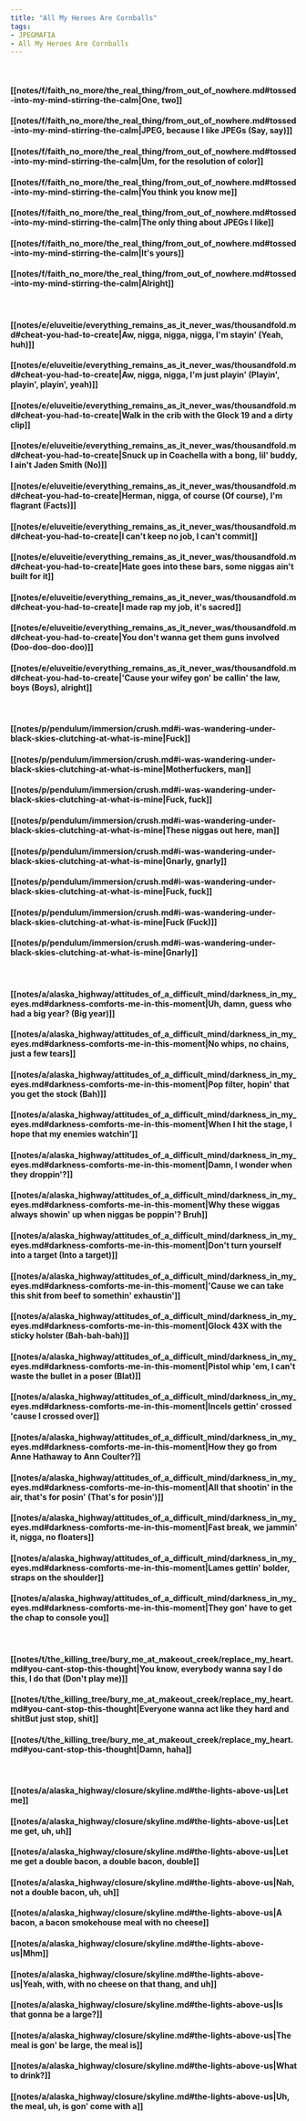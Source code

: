 ```yaml
---
title: "All My Heroes Are Cornballs"
tags:
- JPEGMAFIA
- All My Heroes Are Cornballs
---
```

&nbsp;
#### [[notes/f/faith_no_more/the_real_thing/from_out_of_nowhere.md#tossed-into-my-mind-stirring-the-calm|One, two]]
#### [[notes/f/faith_no_more/the_real_thing/from_out_of_nowhere.md#tossed-into-my-mind-stirring-the-calm|JPEG, because I like JPEGs (Say, say)]]
#### [[notes/f/faith_no_more/the_real_thing/from_out_of_nowhere.md#tossed-into-my-mind-stirring-the-calm|Um, for the resolution of color]]
#### [[notes/f/faith_no_more/the_real_thing/from_out_of_nowhere.md#tossed-into-my-mind-stirring-the-calm|You think you know me]]
#### [[notes/f/faith_no_more/the_real_thing/from_out_of_nowhere.md#tossed-into-my-mind-stirring-the-calm|The only thing about JPEGs I like]]
#### [[notes/f/faith_no_more/the_real_thing/from_out_of_nowhere.md#tossed-into-my-mind-stirring-the-calm|It's yours]]
#### [[notes/f/faith_no_more/the_real_thing/from_out_of_nowhere.md#tossed-into-my-mind-stirring-the-calm|Alright]]
&nbsp;
#### [[notes/e/eluveitie/everything_remains_as_it_never_was/thousandfold.md#cheat-you-had-to-create|Aw, nigga, nigga, nigga, I'm stayin' (Yeah, huh)]]
#### [[notes/e/eluveitie/everything_remains_as_it_never_was/thousandfold.md#cheat-you-had-to-create|Aw, nigga, nigga, I'm just playin' (Playin', playin', playin', yeah)]]
#### [[notes/e/eluveitie/everything_remains_as_it_never_was/thousandfold.md#cheat-you-had-to-create|Walk in the crib with the Glock 19 and a dirty clip]]
#### [[notes/e/eluveitie/everything_remains_as_it_never_was/thousandfold.md#cheat-you-had-to-create|Snuck up in Coachella with a bong, lil' buddy, I ain't Jaden Smith (No)]]
#### [[notes/e/eluveitie/everything_remains_as_it_never_was/thousandfold.md#cheat-you-had-to-create|Herman, nigga, of course (Of course), I'm flagrant (Facts)]]
#### [[notes/e/eluveitie/everything_remains_as_it_never_was/thousandfold.md#cheat-you-had-to-create|I can't keep no job, I can't commit]]
#### [[notes/e/eluveitie/everything_remains_as_it_never_was/thousandfold.md#cheat-you-had-to-create|Hate goes into these bars, some niggas ain't built for it]]
#### [[notes/e/eluveitie/everything_remains_as_it_never_was/thousandfold.md#cheat-you-had-to-create|I made rap my job, it's sacred]]
#### [[notes/e/eluveitie/everything_remains_as_it_never_was/thousandfold.md#cheat-you-had-to-create|You don't wanna get them guns involved (Doo-doo-doo-doo)]]
#### [[notes/e/eluveitie/everything_remains_as_it_never_was/thousandfold.md#cheat-you-had-to-create|'Cause your wifey gon' be callin' the law, boys (Boys), alright]]
&nbsp;
#### [[notes/p/pendulum/immersion/crush.md#i-was-wandering-under-black-skies-clutching-at-what-is-mine|Fuck]]
#### [[notes/p/pendulum/immersion/crush.md#i-was-wandering-under-black-skies-clutching-at-what-is-mine|Motherfuckers, man]]
#### [[notes/p/pendulum/immersion/crush.md#i-was-wandering-under-black-skies-clutching-at-what-is-mine|Fuck, fuck]]
#### [[notes/p/pendulum/immersion/crush.md#i-was-wandering-under-black-skies-clutching-at-what-is-mine|These niggas out here, man]]
#### [[notes/p/pendulum/immersion/crush.md#i-was-wandering-under-black-skies-clutching-at-what-is-mine|Gnarly, gnarly]]
#### [[notes/p/pendulum/immersion/crush.md#i-was-wandering-under-black-skies-clutching-at-what-is-mine|Fuck, fuck]]
#### [[notes/p/pendulum/immersion/crush.md#i-was-wandering-under-black-skies-clutching-at-what-is-mine|Fuck (Fuck)]]
#### [[notes/p/pendulum/immersion/crush.md#i-was-wandering-under-black-skies-clutching-at-what-is-mine|Gnarly]]
&nbsp;
#### [[notes/a/alaska_highway/attitudes_of_a_difficult_mind/darkness_in_my_eyes.md#darkness-comforts-me-in-this-moment|Uh, damn, guess who had a big year? (Big year)]]
#### [[notes/a/alaska_highway/attitudes_of_a_difficult_mind/darkness_in_my_eyes.md#darkness-comforts-me-in-this-moment|No whips, no chains, just a few tears]]
#### [[notes/a/alaska_highway/attitudes_of_a_difficult_mind/darkness_in_my_eyes.md#darkness-comforts-me-in-this-moment|Pop filter, hopin' that you get the stock (Bah)]]
#### [[notes/a/alaska_highway/attitudes_of_a_difficult_mind/darkness_in_my_eyes.md#darkness-comforts-me-in-this-moment|When I hit the stage, I hope that my enemies watchin']]
#### [[notes/a/alaska_highway/attitudes_of_a_difficult_mind/darkness_in_my_eyes.md#darkness-comforts-me-in-this-moment|Damn, I wonder when they droppin'?]]
#### [[notes/a/alaska_highway/attitudes_of_a_difficult_mind/darkness_in_my_eyes.md#darkness-comforts-me-in-this-moment|Why these wiggas always showin' up when niggas be poppin'? Bruh]]
#### [[notes/a/alaska_highway/attitudes_of_a_difficult_mind/darkness_in_my_eyes.md#darkness-comforts-me-in-this-moment|Don't turn yourself into a target (Into a target)]]
#### [[notes/a/alaska_highway/attitudes_of_a_difficult_mind/darkness_in_my_eyes.md#darkness-comforts-me-in-this-moment|'Cause we can take this shit from beef to somethin' exhaustin']]
#### [[notes/a/alaska_highway/attitudes_of_a_difficult_mind/darkness_in_my_eyes.md#darkness-comforts-me-in-this-moment|Glock 43X with the sticky holster (Bah-bah-bah)]]
#### [[notes/a/alaska_highway/attitudes_of_a_difficult_mind/darkness_in_my_eyes.md#darkness-comforts-me-in-this-moment|Pistol whip 'em, I can't waste the bullet in a poser (Blat)]]
#### [[notes/a/alaska_highway/attitudes_of_a_difficult_mind/darkness_in_my_eyes.md#darkness-comforts-me-in-this-moment|Incels gettin' crossed 'cause I crossed over]]
#### [[notes/a/alaska_highway/attitudes_of_a_difficult_mind/darkness_in_my_eyes.md#darkness-comforts-me-in-this-moment|How they go from Anne Hathaway to Ann Coulter?]]
#### [[notes/a/alaska_highway/attitudes_of_a_difficult_mind/darkness_in_my_eyes.md#darkness-comforts-me-in-this-moment|All that shootin' in the air, that's for posin' (That's for posin')]]
#### [[notes/a/alaska_highway/attitudes_of_a_difficult_mind/darkness_in_my_eyes.md#darkness-comforts-me-in-this-moment|Fast break, we jammin' it, nigga, no floaters]]
#### [[notes/a/alaska_highway/attitudes_of_a_difficult_mind/darkness_in_my_eyes.md#darkness-comforts-me-in-this-moment|Lames gettin' bolder, straps on the shoulder]]
#### [[notes/a/alaska_highway/attitudes_of_a_difficult_mind/darkness_in_my_eyes.md#darkness-comforts-me-in-this-moment|They gon' have to get the chap to console you]]
&nbsp;
#### [[notes/t/the_killing_tree/bury_me_at_makeout_creek/replace_my_heart.md#you-cant-stop-this-thought|You know, everybody wanna say I do this, I do that (Don't play me)]]
#### [[notes/t/the_killing_tree/bury_me_at_makeout_creek/replace_my_heart.md#you-cant-stop-this-thought|Everyone wanna act like they hard and shitBut just stop, shit]]
#### [[notes/t/the_killing_tree/bury_me_at_makeout_creek/replace_my_heart.md#you-cant-stop-this-thought|Damn, haha]]
&nbsp;
#### [[notes/a/alaska_highway/closure/skyline.md#the-lights-above-us|Let me]]
#### [[notes/a/alaska_highway/closure/skyline.md#the-lights-above-us|Let me get, uh, uh]]
#### [[notes/a/alaska_highway/closure/skyline.md#the-lights-above-us|Let me get a double bacon, a double bacon, double]]
#### [[notes/a/alaska_highway/closure/skyline.md#the-lights-above-us|Nah, not a double bacon, uh, uh]]
#### [[notes/a/alaska_highway/closure/skyline.md#the-lights-above-us|A bacon, a bacon smokehouse meal with no cheese]]
#### [[notes/a/alaska_highway/closure/skyline.md#the-lights-above-us|Mhm]]
#### [[notes/a/alaska_highway/closure/skyline.md#the-lights-above-us|Yeah, with, with no cheese on that thang, and uh]]
#### [[notes/a/alaska_highway/closure/skyline.md#the-lights-above-us|Is that gonna be a large?]]
#### [[notes/a/alaska_highway/closure/skyline.md#the-lights-above-us|The meal is gon' be large, the meal is]]
#### [[notes/a/alaska_highway/closure/skyline.md#the-lights-above-us|What to drink?]]
#### [[notes/a/alaska_highway/closure/skyline.md#the-lights-above-us|Uh, the meal, uh, is gon' come with a]]
